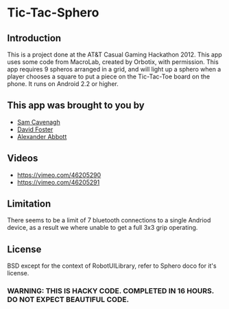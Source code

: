 # Tic-Tac-Sphero

## Introduction
This is a project done at the AT&T Casual Gaming Hackathon 2012. This app uses some code from MacroLab, created by Orbotix, with permission. This app requires 9 spheros arranged in a grid, and will light up a sphero when a player chooses a square to put a piece on the Tic-Tac-Toe board on the phone. It runs on Android 2.2 or higher.

## This app was brought to you by
* [Sam Cavenagh](http://o-sam-o.github.com/)
* [David Foster](http://dafoster.net)
* [Alexander Abbott](http://smartboyssite.net)

## Videos
* https://vimeo.com/46205290
* https://vimeo.com/46205291

## Limitation
There seems to be a limit of 7 bluetooth connections to a single Andriod device, as a result we where unable to get a full 3x3 grip operating.

## License
BSD except for the context of RobotUILibrary, refer to Sphero doco for it's license.

### WARNING: THIS IS HACKY CODE. COMPLETED IN 16 HOURS. DO NOT EXPECT BEAUTIFUL CODE.